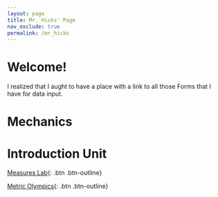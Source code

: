 ```yaml
---
layout: page
title: Mr. Hicks' Page
nav_exclude: true
permalink: /mr_hicks
---
```

# Welcome!
I realized that I aught to have a place with a link to all those Forms that I have for data input.

# Mechanics


# Introduction Unit
[Measures Lab](https://forms.office.com/Pages/ResponsePage.aspx?id=2pNwzRMrok2198ZQP0iNs31cX8DUQ_xEjrOkTCSQz29URUtMVERZN1dITDdKREpPSTAxN1QyTUdFWC4u){: .btn .btn-outline}

[Metric Olympics](https://forms.office.com/Pages/ResponsePage.aspx?id=2pNwzRMrok2198ZQP0iNs31cX8DUQ_xEjrOkTCSQz29UQ0VORkhVQzhJTVVaRVhHT05QSUJEVE83OS4u){: .btn .btn-outline}